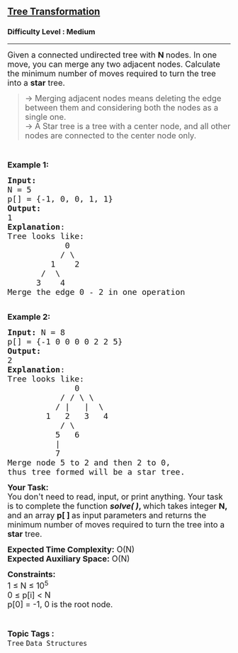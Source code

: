 <h2><a href="https://practice.geeksforgeeks.org/problems/beda7df02045ae192fce70ac93f83c487625464f/1?page=1&sortBy=latest">Tree Transformation</a></h2><h3>Difficulty Level : Medium</h3><hr><div class="problems_problem_content__Xm_eO"><p><span style="font-size:18px">Given a connected undirected tree with <strong>N&nbsp;</strong>nodes. In one move, you can merge any two adjacent nodes. Calculate the minimum number of moves required to turn the tree into a <strong>star</strong> tree.</span></p>

<blockquote>
<p><span style="font-size:18px">-&gt; Merging adjacent nodes means deleting the edge between them and considering both the nodes as a single one.<br>
-&gt;&nbsp;A Star tree is a tree with a center&nbsp;node, and all other nodes are connected to the center node only.</span></p>
</blockquote>

<p>&nbsp;</p>

<p><span style="font-size:18px"><strong>Example 1:</strong></span></p>

<pre><span style="font-size:18px"><strong>Input:
</strong>N = 5
p[] = {-1, 0, 0, 1, 1}
<strong>Output:
</strong>1
<strong>Explanation</strong>: 
Tree looks like:
            0
&nbsp;          / \ 
         1    2 
       /  \ 
      3    4
Merge the edge 0 - 2 in one operation

</span></pre>

<p><span style="font-size:18px"><strong>Example 2:</strong></span></p>

<pre><span style="font-size:18px"><strong>Input:</strong> N = 8
p[] = {-1 0 0 0 0 2 2 5}
<strong>Output:</strong>
2
<strong>Explanation</strong>:
Tree looks like:
              0
           / / \ \
          / |   |  \
        1   2   3   4
           / \
          5   6
          |
          7
Merge node 5 to 2 and then 2 to 0, 
thus tree formed will be a star tree. </span></pre>

<p><span style="font-size:18px"><strong>Your Task:</strong><br>
You don't need to read, input, or print anything. Your task is to complete the function <strong><em>solve( )</em>, </strong>which takes integer <strong>N, </strong>and an array <strong>p[ ] </strong>as input parameters and returns the minimum number of moves required to turn the tree into a <strong>star</strong> tree.</span></p>

<p><span style="font-size:18px"><strong>Expected Time Complexity:</strong>&nbsp;O(N)<br>
<strong>Expected Auxiliary Space:</strong>&nbsp;O(N)</span></p>

<p><span style="font-size:18px"><strong>Constraints:</strong><br>
1 ≤ N ≤ 10<sup>5</sup><br>
0 ≤ p[i] &lt; N<br>
p[0] = -1, 0 is the root node.</span></p>
</div><br><p><span style=font-size:18px><strong>Topic Tags : </strong><br><code>Tree</code>&nbsp;<code>Data Structures</code>&nbsp;